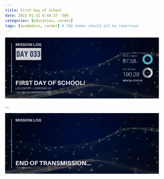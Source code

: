 ```yaml
---
title: First Day of School
date: 2022-01-31 8:48:37 -500
categories: [education, career]
tags: [academics, career] # TAG names should all be lowercase
---
```


![entry001 header image](/assets/images/entry002.png)

...

![end of transmission footer image](/assets/images/end-transmission.png)
